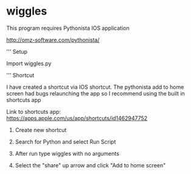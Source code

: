 # wiggles

This program requires Pythonista IOS application

http://omz-software.com/pythonista/


''' Setup

Import wiggles.py

''' Shortcut

I have created a shortcut via IOS shortcut. The pythonista add to home screen had bugs relaunching the app so I recommend using the built in shortcuts app

Link to shortcuts app:
https://apps.apple.com/us/app/shortcuts/id1462947752

1) Create new shortcut

2) Search for Python and select Run Script

3) After run type wiggles with no arguments

4) Select the "share" up arrow and click "Add to home screen"